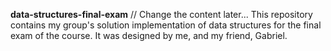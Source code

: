**data-structures-final-exam** // Change the content later...
This repository contains my group's solution implementation of data structures for the final exam of the course. It was designed by me, and my friend, Gabriel.

